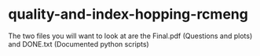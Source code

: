 # quality-and-index-hopping-rcmeng
The two files you will want to look at are the Final.pdf (Questions and plots) and DONE.txt (Documented python scripts)
